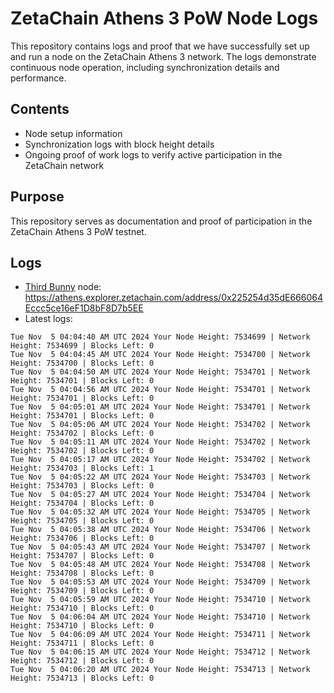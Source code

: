 # ZetaChain Athens 3 PoW Node Logs
This repository contains logs and proof that we have successfully set up and run a node on the ZetaChain Athens 3 network. The logs demonstrate continuous node operation, including synchronization details and performance.

## Contents
- Node setup information
- Synchronization logs with block height details
- Ongoing proof of work logs to verify active participation in the ZetaChain network

## Purpose
This repository serves as documentation and proof of participation in the ZetaChain Athens 3 PoW testnet.

## Logs

- [Third Bunny](https://thirdbunny.xyz/) node: https://athens.explorer.zetachain.com/address/0x225254d35dE666064Eccc5ce16eF1D8bF8D7b5EE
- Latest logs:
```
Tue Nov  5 04:04:40 AM UTC 2024 Your Node Height: 7534699 | Network Height: 7534699 | Blocks Left: 0
Tue Nov  5 04:04:45 AM UTC 2024 Your Node Height: 7534700 | Network Height: 7534700 | Blocks Left: 0
Tue Nov  5 04:04:50 AM UTC 2024 Your Node Height: 7534701 | Network Height: 7534701 | Blocks Left: 0
Tue Nov  5 04:04:56 AM UTC 2024 Your Node Height: 7534701 | Network Height: 7534701 | Blocks Left: 0
Tue Nov  5 04:05:01 AM UTC 2024 Your Node Height: 7534701 | Network Height: 7534701 | Blocks Left: 0
Tue Nov  5 04:05:06 AM UTC 2024 Your Node Height: 7534702 | Network Height: 7534702 | Blocks Left: 0
Tue Nov  5 04:05:11 AM UTC 2024 Your Node Height: 7534702 | Network Height: 7534702 | Blocks Left: 0
Tue Nov  5 04:05:17 AM UTC 2024 Your Node Height: 7534702 | Network Height: 7534703 | Blocks Left: 1
Tue Nov  5 04:05:22 AM UTC 2024 Your Node Height: 7534703 | Network Height: 7534703 | Blocks Left: 0
Tue Nov  5 04:05:27 AM UTC 2024 Your Node Height: 7534704 | Network Height: 7534704 | Blocks Left: 0
Tue Nov  5 04:05:32 AM UTC 2024 Your Node Height: 7534705 | Network Height: 7534705 | Blocks Left: 0
Tue Nov  5 04:05:38 AM UTC 2024 Your Node Height: 7534706 | Network Height: 7534706 | Blocks Left: 0
Tue Nov  5 04:05:43 AM UTC 2024 Your Node Height: 7534707 | Network Height: 7534707 | Blocks Left: 0
Tue Nov  5 04:05:48 AM UTC 2024 Your Node Height: 7534708 | Network Height: 7534708 | Blocks Left: 0
Tue Nov  5 04:05:53 AM UTC 2024 Your Node Height: 7534709 | Network Height: 7534709 | Blocks Left: 0
Tue Nov  5 04:05:59 AM UTC 2024 Your Node Height: 7534710 | Network Height: 7534710 | Blocks Left: 0
Tue Nov  5 04:06:04 AM UTC 2024 Your Node Height: 7534710 | Network Height: 7534710 | Blocks Left: 0
Tue Nov  5 04:06:09 AM UTC 2024 Your Node Height: 7534711 | Network Height: 7534711 | Blocks Left: 0
Tue Nov  5 04:06:15 AM UTC 2024 Your Node Height: 7534712 | Network Height: 7534712 | Blocks Left: 0
Tue Nov  5 04:06:20 AM UTC 2024 Your Node Height: 7534713 | Network Height: 7534713 | Blocks Left: 0
```
